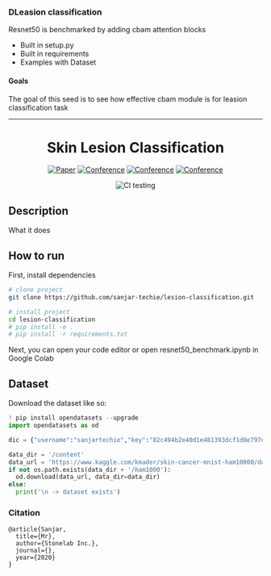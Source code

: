 ### DLeasion classification
Resnet50 is benchmarked by adding cbam attention blocks

- Built in setup.py
- Built in requirements
- Examples with Dataset

#### Goals  
The goal of this seed is to see how effective cbam module is for leasion classification task    
 
---

<div align="center">    
 
# Skin Lesion Classification     

[![Paper](http://img.shields.io/badge/paper-arxiv.1001.2234-B31B1B.svg)](https://arxiv.org/abs/1807.06521)
[![Conference](http://img.shields.io/badge/NeurIPS-2019-4b44ce.svg)](https://papers.nips.cc/book/advances-in-neural-information-processing-systems-31-2018)
[![Conference](http://img.shields.io/badge/ICLR-2019-4b44ce.svg)](https://papers.nips.cc/book/advances-in-neural-information-processing-systems-31-2018)
[![Conference](http://img.shields.io/badge/AnyConference-year-4b44ce.svg)](https://papers.nips.cc/book/advances-in-neural-information-processing-systems-31-2018)  
<!--
ARXIV   
[![Paper](http://img.shields.io/badge/arxiv-math.co:1480.1111-B31B1B.svg)](https://www.nature.com/articles/nature14539)
-->
![CI testing](https://github.com/PyTorchLightning/deep-learning-project-template/workflows/CI%20testing/badge.svg?branch=master&event=push)


<!--  
Conference   
-->   
</div>
 
## Description   
What it does   

## How to run   
First, install dependencies   
```bash
# clone project   
git clone https://github.com/sanjar-techie/lesion-classification.git

# install project   
cd lesion-classification
# pip install -e .   
# pip install -r requirements.txt
 ```   
 Next, you can open your code editor or open resnet50_benchmark.ipynb in Google Colab
 <!-- ```bash
# module folder
cd project

# run module (example: mnist as your main contribution)   
python lit_classifier_main.py    
``` -->

## Dataset
Download the dataset like so:
```python
! pip install opendatasets --upgrade
import opendatasets as od

dic = {"username":"sanjartechie","key":"82c494b2e40d1e481393dcf1d0e797d8"} # kaggle.jason

data_dir = '/content'
data_url = 'https://www.kaggle.com/kmader/skin-cancer-mnist-ham10000/download'
if not os.path.exists(data_dir + '/ham1000'):
  od.download(data_url, data_dir=data_dir)
else:
  print('\n -> dataset exists')
```

### Citation   
```
@article{Sanjar,
  title={Mr},
  author={Stonelab Inc.},
  journal={},
  year={2020}
}
```   
